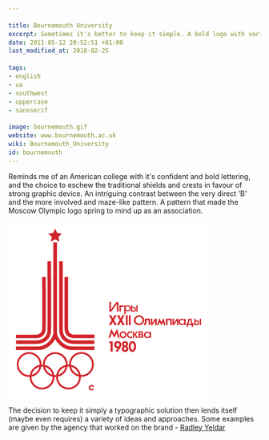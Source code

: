 ```yaml
---

title: Bournemouth University
excerpt: Sometimes it's better to keep it simple. A bold logo with variations provided by different treatments - a very modern trend.
date: 2011-05-12 20:52:51 +01:00
last_modified_at: 2018-02-25

tags:
- english
- ua
- southwest
- uppercase
- sansserif

image: bournemouth.gif
website: www.bournemouth.ac.uk
wiki: Bournemouth_University
id: bournemouth
---
```


Reminds me of an American college with it's confident and bold lettering, and the choice to eschew the traditional shields and crests in favour of strong graphic device. An intriguing contrast between the very direct 'B' and the more involved and maze-like pattern. A pattern that made the Moscow Olympic logo spring to mind up as an association.

<img src="/images/logospotter/69.gif" alt="Moscow Olympic Logo" title="Moscow Olympic Logo" width="400" height="350" class="alignnone size-full wp-image-525" />

The decision to keep it simply a typographic solution then lends itself (maybe even requires) a variety of ideas and approaches. Some examples are given by the agency that worked on the brand - [Radley Yeldar](http://ry.com/media/3178/radley-yeldar-brand-book.pdf)
